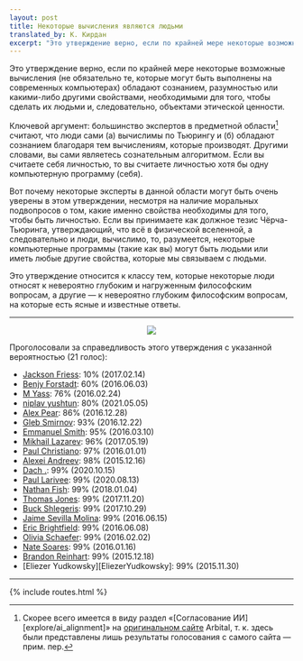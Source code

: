 ```yaml
---
layout: post
title: Некоторые вычисления являются людьми
translated_by: К. Кирдан
excerpt: "Это утверждение верно, если по крайней мере некоторые возможные вычисления (не обязательно те, которые могут быть выполнены на современных компьютерах) обладают сознанием, разумностью или какими-либо другими свойствами, необходимыми для того, чтобы сделать их людьми и, следовательно, объектами этической ценности."
---
```

Это утверждение верно, если по крайней мере некоторые возможные вычисления (не обязательно те, которые могут быть выполнены на современных компьютерах) обладают сознанием, разумностью или какими-либо другими свойствами, необходимыми для того, чтобы сделать их людьми и, следовательно, объектами этической ценности.

Ключевой аргумент: большинство экспертов в предметной области[^1] считают, что люди сами (а) вычислимы по Тьюрингу и (б) обладают сознанием благодаря тем вычислениям, которые производят. Другими словами, вы сами являетесь сознательным алгоритмом. Если вы считаете себя личностью, то вы считаете личностью хотя бы одну компьютерную программу (себя).

Вот почему некоторые эксперты в данной области могут быть очень уверены в этом утверждении, несмотря на наличие моральных подвопросов о том, какие именно свойства необходимы для того, чтобы быть личностью. Если вы принимаете как должное тезис Чёрча-Тьюринга, утверждающий, что всё в физической вселенной, а следовательно и люди, вычислимо, то, разумеется, некоторые компьютерные программы (такие как вы) могут быть людьми или иметь любые другие свойства, которые мы связываем с людьми.

Это утверждение относится к классу тем, которые некоторые люди относят к невероятно глубоким и нагруженным философским вопросам, а другие — к невероятно глубоким философским вопросам, на которые есть ясные и известные ответы.

---

<center>
<img src="{{ 'assets/images/some_computations_are_people.jpg' | relative_url }}"/>
</center>

Проголосовали за справедливость этого утверждения с указанной вероятностью (21 голос):
- [Jackson Friess](https://arbital.com/p/7tk/): 10% (2017.02.14)
- [Benjy Forstadt](https://arbital.com/p/3zp/): 60% (2016.06.03)
- [M Yass](https://arbital.com/p/202/): 76% (2016.02.24)
- [niplav yushtun](https://arbital.com/p/niplavyushtun/): 80% (2021.05.05)
- [Alex Pear](https://arbital.com/p/6cg/): 86% (2016.12.28)
- [Gleb Smirnov](https://arbital.com/p/72n/): 93% (2016.12.22)
- [Emmanuel Smith](https://arbital.com/p/21l/): 95% (2016.03.10)
- [Mikhail Lazarev](https://arbital.com/p/8cx/): 96% (2017.05.19)
- [Paul Christiano](https://arbital.com/p/3/): 97% (2016.01.01)
- [Alexei Andreev](https://arbital.com/p/1/): 98% (2015.12.16)
- [Dach .](https://arbital.com/p/104n/): 99% (2020.10.15)
- [Paul Larivee](https://arbital.com/p/102m/): 99% (2020.08.13)
- [Nathan Fish](https://arbital.com/p/NathanFish/): 99% (2018.01.04)
- [Thomas Jones](https://arbital.com/p/ThomasJones/): 99% (2017.11.20)
- [Buck Shlegeris](https://arbital.com/p/BuckShlegeris/): 99% (2017.10.29)
- [Jaime Sevilla Molina](https://arbital.com/p/2vh/): 99% (2016.06.15)
- [Eric Brightfield](https://arbital.com/p/374/): 99% (2016.06.08)
- [Olivia Schaefer](https://arbital.com/p/15d/): 99% (2016.02.02)
- [Nate Soares](https://arbital.com/p/32/): 99% (2016.01.16)
- [Brandon Reinhart](https://arbital.com/p/190/): 99% (2015.12.18)
- [Eliezer Yudkowsky][EliezerYudkowsky]: 99% (2015.11.30)

---

[^1]: Скорее всего имеется в виду раздел «[Согласование ИИ][explore/ai_alignment]» на [оригинальном сайте](https://arbital.com/explore/ai_alignment) Arbital, т. к. здесь были представлены лишь результаты голосования с самого сайта — прим. пер.

{% include routes.html %}

